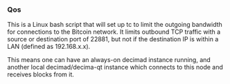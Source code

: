 ### Qos ###

This is a Linux bash script that will set up tc to limit the outgoing bandwidth for connections to the Bitcoin network. It limits outbound TCP traffic with a source or destination port of 22881, but not if the destination IP is within a LAN (defined as 192.168.x.x).

This means one can have an always-on decimad instance running, and another local decimad/decima-qt instance which connects to this node and receives blocks from it.
